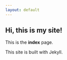 ```yaml
---
layout: default
---
```


## Hi, this is my site!

This is the **index** page.

This site is built with Jekyll.